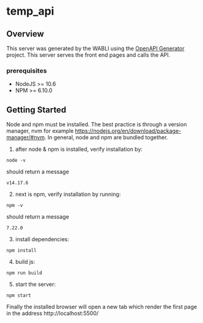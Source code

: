 # temp_api

## Overview
This server was generated by the WABLI using the [OpenAPI Generator](https://openapi-generator.tech) project.
This server serves the front end pages and calls the API.

### prerequisites
- NodeJS >= 10.6
- NPM >= 6.10.0


## Getting Started

Node and npm must be installed. The best practice is through a version manager,
nvm for example https://nodejs.org/en/download/package-manager/#nvm. In general,
node and npm are bundled together.

1) after node & npm is installed, verify installation by:

```shell
node -v
```
should return a message

```shell
v14.17.6
```
2) next is npm,  verify installation by running:


```shell
npm -v
```
should return a message

```shell
7.22.0
```

3) install dependencies:

```shell
npm install
```
4) build js:

```shell
npm run build
```

5) start the server:

```shell
npm start
```

Finally the installed browser will open a new tab which render the first page
in the address http://localhost:5500/
